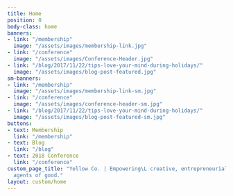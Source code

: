 ```yaml
---
title: Home
position: 0
body-class: home
banners:
- link: "/membership"
  image: "/assets/images/membership-link.jpg"
- link: "/conference"
  image: "/assets/images/Conference-Header.jpg"
- link: "/blog/2017/11/22/tips-love-your-mind-during-holidays/"
  image: "/assets/images/blog-post-featured.jpg"
sm-banners:
- link: "/membership"
  image: "/assets/images/membership-link-sm.jpg"
- link: "/conference"
  image: "/assets/images/conference-header-sm.jpg"
- link: "/blog/2017/11/22/tips-love-your-mind-during-holidays/"
  image: "/assets/images/blog-post-featured-sm.jpg"
buttons:
- text: Membership
  link: "/membership"
- text: Blog
  link: "/blog"
- text: 2018 Conference
  link: "/conference"
custom_page_title: "Yellow Co. | Empowering\L creative, entrepreneurial women to become
  agents of good."
layout: custom/home
---
```


